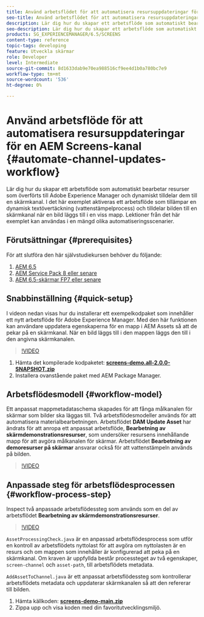 ```yaml
---
title: Använd arbetsflödet för att automatisera resursuppdateringar för en AEM Screens-kanal
seo-title: Använd arbetsflödet för att automatisera resursuppdateringar för en AEM Screens-kanal
description: Lär dig hur du skapar ett arbetsflöde som automatiskt bearbetar resurser som överförts till Adobe Experience Manager och dynamiskt tilldelar dem till en skärmkanal. I det här exemplet aktiveras ett arbetsflöde som använder en dynamisk vattenstämpel och tilldelar bilden till en skärmkanal när en bild läggs till i en viss mapp. Lektioner från det här exemplet kan användas i en mängd olika automatiseringsscenarier.
seo-description: Lär dig hur du skapar ett arbetsflöde som automatiskt bearbetar resurser som överförts till Adobe Experience Manager och dynamiskt tilldelar dem till en skärmkanal. I det här exemplet aktiveras ett arbetsflöde som använder en dynamisk vattenstämpel och tilldelar bilden till en skärmkanal när en bild läggs till i en viss mapp. Lektioner från det här exemplet kan användas i en mängd olika automatiseringsscenarier.
products: SG_EXPERIENCEMANAGER/6.5/SCREENS
content-type: reference
topic-tags: developing
feature: Utveckla skärmar
role: Developer
level: Intermediate
source-git-commit: 8d1633dab9e70ea988516cf9ee4d1b0a780bc7e9
workflow-type: tm+mt
source-wordcount: '536'
ht-degree: 0%

---
```



# Använd arbetsflöde för att automatisera resursuppdateringar för en AEM Screens-kanal {#automate-channel-updates-workflow}

Lär dig hur du skapar ett arbetsflöde som automatiskt bearbetar resurser som överförts till Adobe Experience Manager och dynamiskt tilldelar dem till en skärmkanal. I det här exemplet aktiveras ett arbetsflöde som tillämpar en dynamisk textövertäckning (vattenstämpelprocess) och tilldelar bilden till en skärmkanal när en bild läggs till i en viss mapp. Lektioner från det här exemplet kan användas i en mängd olika automatiseringsscenarier.

## Förutsättningar {#prerequisites}

För att slutföra den här självstudiekursen behöver du följande:

1. [AEM 6.5](https://experienceleague.adobe.com/docs/experience-manager-65.html)
1. [AEM Service Pack 8 eller senare](https://experienceleague.adobe.com/docs/experience-manager-65/release-notes/service-pack/sp-release-notes.html)
1. [AEM 6.5-skärmar FP7 eller senare](https://experienceleague.adobe.com/docs/experience-manager-screens/user-guide/release-notes/release-notes-fp-202103.html)

## Snabbinställning {#quick-setup}

I videon nedan visas hur du installerar ett exempelkodpaket som innehåller ett nytt arbetsflöde för Adobe Experience Manager. Med den här funktionen kan användare uppdatera egenskaperna för en mapp i AEM Assets så att de pekar på en skärmkanal. När en bild läggs till i den mappen läggs den till i den angivna skärmkanalen.

>[!VIDEO](https://video.tv.adobe.com/v/333174/?quality=12&learn=on)

1. Hämta det kompilerade kodpaketet: **[screens-demo.all-2.0.0-SNAPSHOT.zip](./assets/screens-demo.all-2.0.0-SNAPSHOT.zip)**
1. Installera ovanstående paket med AEM Package Manager.

## Arbetsflödesmodell {#workflow-model}

Ett anpassat mappmetadataschema skapades för att fånga målkanalen för skärmar som bilder ska läggas till. Två arbetsflödesmodeller används för att automatisera materialbearbetningen. Arbetsflödet **DAM Update Asset** har ändrats för att anropa ett anpassat arbetsflöde, **Bearbetning av skärmdemonstrationsresurser**, som undersöker resursens innehållande mapp för att avgöra målkanalen för skärmar. Arbetsflödet **Bearbetning av demoresurser på skärmar** ansvarar också för att vattenstämpeln används på bilden.

>[!VIDEO](https://video.tv.adobe.com/v/333175/?quality=12&learn=on)

## Anpassade steg för arbetsflödesprocessen {#workflow-process-step}

Inspect två anpassade arbetsflödessteg som används som en del av arbetsflödet **Bearbetning av skärmdemonstrationsresurser**.

>[!VIDEO](https://video.tv.adobe.com/v/333179/?quality=12&learn=on)

`AssetProcessingCheck.java` är en anpassad arbetsflödesprocess som utför en kontroll av arbetsflödets nyttolast för att avgöra om nyttolasten är en resurs och om mappen som innehåller är konfigurerad att peka på en skärmkanal. Om kraven är uppfyllda består processteget av två egenskaper, `screen-channel` och `asset-path`, till arbetsflödets metadata.

`AddAssetToChannel.java` är ett anpassat arbetsflödessteg som kontrollerar arbetsflödets metadata och uppdaterar skärmkanalen så att den refererar till bilden.

1. Hämta källkoden: **[screens-demo-main.zip](./assets/screens-demo-main.zip)**
1. Zippa upp och visa koden med din favoritutvecklingsmiljö.
